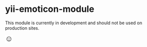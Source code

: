 yii-emoticon-module
===================

This module is currently in development and should not be used on production sites.

![happy](/assets/img/smiley.png)
